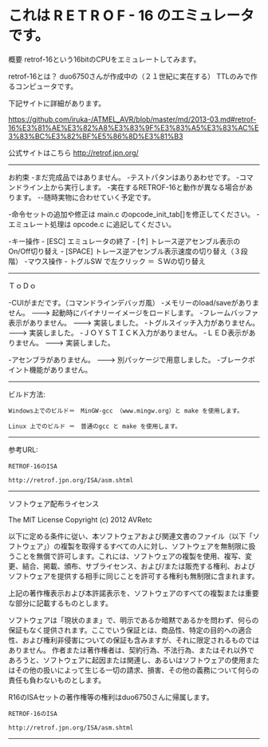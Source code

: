 #	これは R E T R O F - 16  のエミュレータです。

概要
  retrof-16という16bitのCPUをエミュレートしてみます。



retrof-16とは？
  duo6750さんが作成中の（２１世紀に実在する）
  TTLのみで作るコンピュータです。

  下記サイトに詳細があります。

  https://github.com/iruka-/ATMEL_AVR/blob/master/md/2013-03.md#retrof-16%E3%81%AE%E3%82%A8%E3%83%9F%E3%83%A5%E3%83%AC%E3%83%BC%E3%82%BF%E5%86%8D%E3%81%B3


公式サイトはこちら
         http://retrof.jpn.org/



-----------------------------------------------------
お約束
-まだ完成品ではありません。
-テストパタンはありあわせです。
-コマンドライン上から実行します。
-実在するRETROF-16と動作が異なる場合があります。
--随時実物に合わせていく予定です。



-命令セットの追加や修正は main.c のopcode_init_tab[]を修正してください。
-エミュレート処理は opcode.c に追記してください。

-キー操作
	-	[ESC]	エミュレータの終了
	-	[↑]	トレース逆アセンブル表示のOn/Off切り替え
	-	[SPACE]	トレース逆アセンブル表示速度の切り替え（３段階）
-マウス操作
	-	トグルSW で左クリック	＝	ＳＷの切り替え


-----------------------------------------------------
ＴｏＤｏ

-CUIがまだです。（コマンドラインデバッガ風）
-メモリーのload/saveがありません。	---> 起動時にバイナリーイメージをロードします。
-フレームバッファ表示がありません。	---> 実装しました。
-トグルスイッチ入力がありません。   ---> 実装しました。
-ＪＯＹＳＴＩＣＫ入力がありません。
-ＬＥＤ表示がありません。			---> 実装しました。

-アセンブラがありません。			---> 別パッケージで用意しました。
-ブレークポイント機能がありません。


-----------------------------------------------------
ビルド方法:

	Windows上でのビルド＝　MinGW-gcc （www.mingw.org）と make を使用します。

	Linux 上でのビルド ＝　普通のgcc と make を使用します。


-----------------------------------------------------
参考URL:

	RETROF-16のISA

	http://retrof.jpn.org/ISA/asm.shtml


-----------------------------------------------------
ソフトウェア配布ライセンス

The MIT License
 Copyright (c) 2012  AVRetc

以下に定める条件に従い、本ソフトウェアおよび関連文書のファイル（以下「ソフトウェア」）の複製を取得するすべての人に対し、ソフトウェアを無制限に扱うことを無償で許可します。これには、ソフトウェアの複製を使用、複写、変更、結合、掲載、頒布、サブライセンス、および/または販売する権利、およびソフトウェアを提供する相手に同じことを許可する権利も無制限に含まれます。 

上記の著作権表示および本許諾表示を、ソフトウェアのすべての複製または重要な部分に記載するものとします。 

ソフトウェアは「現状のまま」で、明示であるか暗黙であるかを問わず、何らの保証もなく提供されます。ここでいう保証とは、商品性、特定の目的への適合性、および権利非侵害についての保証も含みますが、それに限定されるものではありません。 作者または著作権者は、契約行為、不法行為、またはそれ以外であろうと、ソフトウェアに起因または関連し、あるいはソフトウェアの使用またはその他の扱いによって生じる一切の請求、損害、その他の義務について何らの責任も負わないものとします。 


R16のISAセットの著作権等の権利はduo6750さんに帰属します。

	RETROF-16のISA

	http://retrof.jpn.org/ISA/asm.shtml

-----------------------------------------------------
